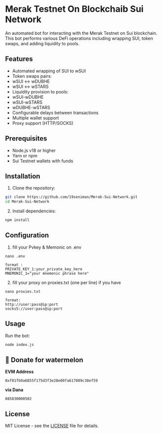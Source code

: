 # Merak Testnet On Blockchaib Sui Network

An automated bot for interacting with the Merak Testnet on Sui blockchain. This bot performs various DeFi operations including wrapping SUI, token swaps, and adding liquidity to pools.

## Features

-  Automated wrapping of SUI to wSUI
-  Token swaps  pairs:
  - wSUI ↔ wDUBHE
  - wSUI ↔ wSTARS
-  Liquidity provision to pools:
  - wSUI-wDUBHE
  - wSUI-wSTARS
  - wDUBHE-wSTARS
-  Configurable delays between transactions
-  Multiple wallet support
-  Proxy support (HTTP/SOCKS)

## Prerequisites

- Node.js v18 or higher
- Yarn or npm
- Sui Testnet wallets with funds

## Installation

1. Clone the repository:
```bash
git clone https://github.com/19seniman/Merak-Sui-Network.git
cd Merak-Sui-Network
```

2. Install dependencies:
```bash
npm install
```

## Configuration

1. fill your Pvkey & Memonic on .env
```
nano .env

format :
PRIVATE_KEY_1:your_private_key_here
MNEMONIC_1="your mnemonic phrase here"
```

2. fill your proxy on proxies.txt (one per line) if you have
```
nano proxies.txt

format:
http://user:pass@ip:port
socks5://user:pass@ip:port
```
## Usage

Run the bot:
```bash
node index.js
```
##  🍉 Donate for  watermelon

**EVM Address**  
```
0xf01fb9a6855f175d3f3e28e00fa617009c38ef59
```

**via Dana**  
```
085830000502
```


## License

 MIT License - see the [LICENSE](LICENSE) file for details.
